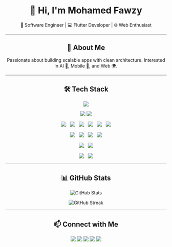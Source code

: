 <h1 align="center">👋 Hi, I'm Mohamed Fawzy</h1>
<p align="center">
  🚀 Software Engineer | 💻 Flutter Developer | 🌐 Web Enthusiast
</p>

---

<h2 align="center">🌟 About Me</h2>
<p align="center">
  Passionate about building scalable apps with clean architecture.  
  Interested in AI 🤖, Mobile 📱, and Web 🌍.  
</p>

---

<h2 align="center">🛠️ Tech Stack</h2>
<p align="center">
  <!-- Frontend -->
  <img src="https://skillicons.dev/icons?i=html,css,js,bootstrap" />
</p>
<p align="center">
  <!-- Backend -->
  <img src="https://skillicons.dev/icons?i=nodejs,express,mongodb,firebase,supabase" />
  <img src="https://img.shields.io/badge/Nodemon-76D04B?style=for-the-badge&logo=nodemon&logoColor=white" />
</p>
<p align="center">
  <!-- Flutter & related -->
  <img src="https://skillicons.dev/icons?i=flutter,dart" />
  &nbsp;
  <img src="https://img.shields.io/badge/API-0096D6?style=for-the-badge&logo=fastapi&logoColor=white" />
  &nbsp;
  <img src="https://img.shields.io/badge/State%20Mgmt-6C63FF?style=for-the-badge&logo=flutter&logoColor=white" />
  &nbsp;
  <img src="https://img.shields.io/badge/Provider-4285F4?style=for-the-badge&logo=flutter&logoColor=white" />
  &nbsp;
  <img src="https://img.shields.io/badge/Bloc-FFCA28?style=for-the-badge&logo=flutter&logoColor=black" />
  &nbsp;
  <img src="https://img.shields.io/badge/Riverpod-0FA958?style=for-the-badge&logo=flutter&logoColor=white" />
</p>
<p align="center">
  <img src="https://img.shields.io/badge/Responsive%20UI-00BFA6?style=for-the-badge&logo=flutter&logoColor=white" />
  &nbsp;
  <img src="https://img.shields.io/badge/Hive-F6C915?style=for-the-badge&logo=hive&logoColor=black" />
  &nbsp;
  <img src="https://img.shields.io/badge/Shared%20Prefs-4285F4?style=for-the-badge&logo=google&logoColor=white" />
  &nbsp;
  <img src="https://img.shields.io/badge/Hydrated%20Bloc-FF5722?style=for-the-badge&logo=flutter&logoColor=white" />
</p>
<p align="center">
  <img src="https://img.shields.io/badge/Clean%20Arch-2C2C2C?style=for-the-badge&logo=arch-linux&logoColor=white" />
  &nbsp;
  <img src="https://img.shields.io/badge/MVVM-9C27B0?style=for-the-badge&logo=flutter&logoColor=white" />
</p>
<p align="center">
  <!-- Tools -->
  <img src="https://skillicons.dev/icons?i=github,figma" />
  &nbsp;
  <img src="https://img.shields.io/badge/Adobe%20XD-FF61F6?style=for-the-badge&logo=adobexd&logoColor=white" />
</p>

---

<h2 align="center">📊 GitHub Stats</h2>
<p align="center">
  <img src="https://github-readme-stats.vercel.app/api?username=Mo7amed-Fawzy&show_icons=true&theme=tokyonight&hide_border=true" alt="GitHub Stats" />
</p>
<p align="center">
  <img src="https://github-readme-streak-stats.herokuapp.com?user=Mo7amed-Fawzy&theme=tokyonight&hide_border=true" alt="GitHub Streak" />
</p>

---

<h2 align="center">📫 Connect with Me</h2>
<p align="center">
  <a href="https://wa.me/201234567890" target="_blank"><img src="https://skillicons.dev/icons?i=whatsapp" /></a>
  <a href="https://facebook.com/yourusername" target="_blank"><img src="https://skillicons.dev/icons?i=facebook" /></a>
  <a href="https://discord.gg/yourserver" target="_blank"><img src="https://skillicons.dev/icons?i=discord" /></a>
  <a href="https://www.linkedin.com/in/mohamed-fawzy-721176268" target="_blank"><img src="https://skillicons.dev/icons?i=linkedin" /></a>
  <a href="mailto:m07amed1st@gmail.com"><img src="https://skillicons.dev/icons?i=gmail" /></a>
</p>
